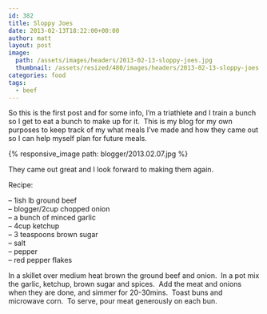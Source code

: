 ```yaml
---
id: 382
title: Sloppy Joes
date: 2013-02-13T18:22:00+00:00
author: matt
layout: post
image: 
  path: /assets/images/headers/2013-02-13-sloppy-joes.jpg
  thumbnail: /assets/resized/480/images/headers/2013-02-13-sloppy-joes.jpg
categories: food
tags:
  - beef
---
```

So this is the first post and for some info, I&#8217;m a triathlete and I train a bunch so I get to eat a bunch to make up for it. &nbsp;This is my blog for my own purposes to keep track of my what meals I&#8217;ve made and how they came out so I can help myself plan for future meals.


{% responsive_image path: blogger/2013.02.07.jpg %}


They came out great and I look forward to making them again. 

Recipe:

&#8211; 1ish lb ground beef  
&#8211; blogger/2cup chopped onion  
&#8211; a bunch of minced garlic  
&#8211; 4cup ketchup  
&#8211; 3 teaspoons brown sugar  
&#8211; salt  
&#8211; pepper  
&#8211; red pepper flakes

In a skillet over medium heat brown the ground beef and onion. &nbsp;In a pot mix the garlic, ketchup, brown sugar and spices. &nbsp;Add the meat and onions when they are done, and simmer for 20-30mins. &nbsp;Toast buns and microwave corn. &nbsp;To serve, pour meat generously on each bun.
